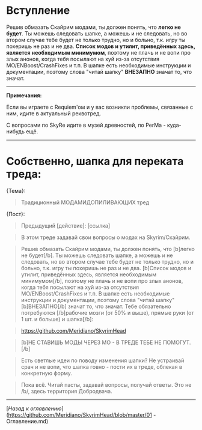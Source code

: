 # Вступление

Решив обмазать Скайрим модами, ты должен понять, что **легко не будет**. Ты можешь следовать шапке, а можешь и не следовать, но во втором случае тебе будет не только трудно, но и больно, т.к. игру ты похеришь не раз и не два. **Список модов и утилит, приведённых здесь, является необходимым минимумом**, поэтому не плачь и не вопи про злых анонов, когда тебя посылают на хуй из-за отсутствия МО/ENBoost/CrashFixes и т.п. В шапке есть необходимые инструкции и документации, поэтому слова "читай шапку" **ВНЕЗАПНО** значат то, что значат.

------

**Примечания:**

Если вы играете с Requiem'ом и у вас возникли проблемы, связанные с ним, идите в актуальный реквотред.

С вопросами по SkyRe идите в музей древностей, по PerMa - куда-нибудь ещё.

------

# Собственно, шапка для переката треда:

{Тема}:
> Традиционный МОДАМИДОПИЛИВАЮЩИХ тред

{Пост}:
> Предыдущий [действие]: [ссылка]

> В этом треде задавай свои вопросы о модах на Skyrim/Скайрим.

> Решив обмазать Скайрим модами, ты должен понять, что [b]легко не будет[/b]. Ты можешь следовать шапке, а можешь и не следовать, но во втором случае тебе будет не только трудно, но и больно, т.к. игру ты похеришь не раз и не два. [b]Список модов и утилит, приведённых здесь, является необходимым минимумом[/b], поэтому не плачь и не вопи про злых анонов, когда тебя посылают на хуй из-за отсутствия МО/ENBoost/CrashFixes и т.п. В шапке есть необходимые инструкции и документации, поэтому слова "читай шапку" [b]ВНЕЗАПНО[/b] значат то, что значат. Тебе обязательно потребуются [/b]рабочие мозги (от 50% и выше), прямые руки (от 1 шт. и больше) и шапка[/b]:

> https://github.com/Meridiano/SkyrimHead

> [b]НЕ СТАВИШЬ МОДЫ ЧЕРЕЗ МО - В ТРЕДЕ ТЕБЕ НЕ ПОМОГУТ.[/b]

> Есть светлые идеи по поводу изменения шапки? Не устраивай срач и не вопи, что шапка говно - пости их в треде, облекая в конкретную форму.

> Пока всё. Читай пасты, задавай вопросы, получай ответы. Это не /b/, здесь территория Добродвача.

------

[*Назад к оглавлению*](https://github.com/Meridiano/SkyrimHead/blob/master/01 - Оглавление.md)

